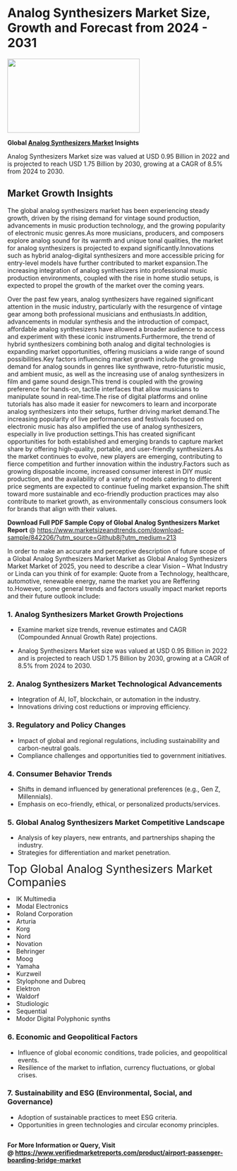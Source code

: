 <H1>Analog Synthesizers Market Size, Growth and Forecast from 2024 - 2031</H1><img class="aligncenter size-medium wp-image-584254" src="https://thirdeyenews.in/wp-content/uploads/2024/09/Global-Market-Research-300x168.jpeg" alt="" width="300" height="168" /><p><strong>Global&nbsp;<a href="https://www.marketsizeandtrends.com/download-sample/842206/?utm_source=Github8j?utm_medium=213">Analog Synthesizers Market</a> Insights</strong></p><p>Analog Synthesizers Market size was valued at USD 0.95 Billion in 2022 and is projected to reach USD 1.75 Billion by 2030, growing at a CAGR of 8.5% from 2024 to 2030.</p><p><h2>Market Growth Insights</h2> <p>The global analog synthesizers market has been experiencing steady growth, driven by the rising demand for vintage sound production, advancements in music production technology, and the growing popularity of electronic music genres.As more musicians, producers, and composers explore analog sound for its warmth and unique tonal qualities, the market for analog synthesizers is projected to expand significantly.Innovations such as hybrid analog-digital synthesizers and more accessible pricing for entry-level models have further contributed to market expansion.The increasing integration of analog synthesizers into professional music production environments, coupled with the rise in home studio setups, is expected to propel the growth of the market over the coming years.</p> <p>Over the past few years, analog synthesizers have regained significant attention in the music industry, particularly with the resurgence of vintage gear among both professional musicians and enthusiasts.In addition, advancements in modular synthesis and the introduction of compact, affordable analog synthesizers have allowed a broader audience to access and experiment with these iconic instruments.Furthermore, the trend of hybrid synthesizers combining both analog and digital technologies is expanding market opportunities, offering musicians a wide range of sound possibilities.Key factors influencing market growth include the growing demand for analog sounds in genres like synthwave, retro-futuristic music, and ambient music, as well as the increasing use of analog synthesizers in film and game sound design.This trend is coupled with the growing preference for hands-on, tactile interfaces that allow musicians to manipulate sound in real-time.The rise of digital platforms and online tutorials has also made it easier for newcomers to learn and incorporate analog synthesizers into their setups, further driving market demand.The increasing popularity of live performances and festivals focused on electronic music has also amplified the use of analog synthesizers, especially in live production settings.This has created significant opportunities for both established and emerging brands to capture market share by offering high-quality, portable, and user-friendly synthesizers.As the market continues to evolve, new players are emerging, contributing to fierce competition and further innovation within the industry.Factors such as growing disposable income, increased consumer interest in DIY music production, and the availability of a variety of models catering to different price segments are expected to continue fueling market expansion.The shift toward more sustainable and eco-friendly production practices may also contribute to market growth, as environmentally conscious consumers look for brands that align with their values.</p><p><span class=""><strong>Download Full PDF Sample Copy of Global Analog Synthesizers Market Report</strong> @ <a href="https://www.marketsizeandtrends.com/download-sample/842206/?utm_source=Github8j?utm_medium=213" target="_blank">https://www.marketsizeandtrends.com/download-sample/842206/?utm_source=Github8j?utm_medium=213</a></span></p><p>In order to make an accurate and perceptive description of future scope of a Global&nbsp;Analog Synthesizers Market Market as Global&nbsp;Analog Synthesizers Market Market of 2025, you need to describe a clear Vision &ndash; What Industry or Linda can you think of for example: Quote from a Technology, healthcare, automotive, renewable energy, name the market you are Reffering to.However, some general trends and factors usually impact market reports and their future outlook include:</p><h3>1.&nbsp;<strong>Analog Synthesizers Market Growth Projections</strong></h3><ul><li>Examine market size trends, revenue estimates and CAGR (Compounded Annual Growth Rate) projections.</li><li><p>Analog Synthesizers Market size was valued at USD 0.95 Billion in 2022 and is projected to reach USD 1.75 Billion by 2030, growing at a CAGR of 8.5% from 2024 to 2030.</p></li></ul><h3>2.&nbsp;<strong>Analog Synthesizers Market Technological Advancements</strong></h3><ul><li>Integration of AI, IoT, blockchain, or automation in the industry.</li><li>Innovations driving cost reductions or improving efficiency.</li></ul><h3>3.&nbsp;<strong>Regulatory and Policy Changes</strong></h3><ul><li>Impact of global and regional regulations, including sustainability and carbon-neutral goals.</li><li>Compliance challenges and opportunities tied to government initiatives.</li></ul><h3>4.&nbsp;<strong>Consumer Behavior Trends</strong></h3><ul><li>Shifts in demand influenced by generational preferences (e.g., Gen Z, Millennials).</li><li>Emphasis on eco-friendly, ethical, or personalized products/services.</li></ul><h3>5.&nbsp;<strong>Global Analog Synthesizers Market Competitive Landscape</strong></h3><ul><li>Analysis of key players, new entrants, and partnerships shaping the industry.</li><li>Strategies for differentiation and market penetration.</li></ul><p data-pm-slice="1 1 []"><span style="color: inherit; font-family: inherit; font-size: 25px;">Top Global Analog Synthesizers Market Companies</span></p><div class="" data-test-id=""><p><li>IK Multimedia</li><li> Modal Electronics</li><li> Roland Corporation</li><li> Arturia</li><li> Korg</li><li> Nord</li><li> Novation</li><li> Behringer</li><li> Moog</li><li> Yamaha</li><li> Kurzweil</li><li> Stylophone and Dubreq</li><li> Elektron</li><li> Waldorf</li><li> Studiologic</li><li> Sequential</li><li> Modor Digital Polyphonic synths</li></p></div><h3>6.&nbsp;<strong>Economic and Geopolitical Factors</strong></h3><ul><li>Influence of global economic conditions, trade policies, and geopolitical events.</li><li>Resilience of the market to inflation, currency fluctuations, or global crises.</li></ul><h3>7.&nbsp;<strong>Sustainability and ESG (Environmental, Social, and Governance)</strong></h3><ul><li>Adoption of sustainable practices to meet ESG criteria.</li><li>Opportunities in green technologies and circular economy principles.</li></ul><h2><strong style="font-size: 14px;">For More Information or Query, Visit @&nbsp;</strong><a style="background-color: #ffffff; font-size: 14px;" href="https://www.marketsizeandtrends.com/report/analog-synthesizers-market/" target="_blank">https://www.verifiedmarketreports.com/product/airport-passenger-boarding-bridge-market</a></h2>